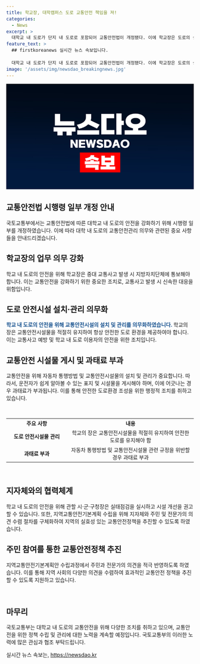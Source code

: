 ```yaml
---
title: 학교장, 대학캠퍼스 도로 교통안전 책임을 져!
categories:
  - News
excerpt: >
  대학교 내 도로가 단지 내 도로로 포함되어 교통안전법이 개정됐다. 이에 학교장은 도로의 설치와 관리를 의무로 맡게 되었으며, 중대 교통사고 발생 시에는 지방자치단체에 통보해야 한다. 또한, 국토교통부는 교통안전법시행령 일부를 개정하여 대학교 내 도로의 교통안전시설 설치와 관리를 의무화했다. 관할 시·군·구청장은 시설 개선을 권고하고, 시·도지사 및 시장·군수·구청장은 지역교통안전기본계획을 수립할 때 주민과 전문가의 의견을 청취하도록 절차를 구체화했다.
feature_text: >
  ## firstkoreanews 실시간 뉴스 속보입니다.

  대학교 내 도로가 단지 내 도로로 포함되어 교통안전법이 개정됐다. 이에 학교장은 도로의 설치와 관리를 의무로 맡게 되었으며, 중대 교통사고 발생 시에는 지방자치단체에 통보해야 한다. 또한, 국토교통부는 교통안전법시행령 일부를 개정하여 대학교 내 도로의 교통안전시설 설치와 관리를 의무화했다. 관할 시·군·구청장은 시설 개선을 권고하고, 시·도지사 및 시장·군수·구청장은 지역교통안전기본계획을 수립할 때 주민과 전문가의 의견을 청취하도록 절차를 구체화했다.
image: '/assets/img/newsdao_breakingnews.jpg'
---
```


<p><img src="/assets/img/newsdao_breakingnews.jpg" alt="firstkoreanews 속보" /></p>

<h2>교통안전법 시행령 일부 개정 안내</h2>

<p data-ke-size="size16">국토교통부에서는 교통안전법에 따른 대학교 내 도로의 안전을 강화하기 위해 시행령 일부를 개정하였습니다. 이에 따라 대학 내 도로의 교통안전관리 의무와 관련된 중요 사항들을 안내드리겠습니다.</p>

<h2 data-ke-size="size26">학교장의 업무 의무 강화</h2>

<p data-ke-size="size16">학교 내 도로의 안전을 위해 학교장은 중대 교통사고 발생 시 지방자치단체에 통보해야 합니다. 이는 교통안전을 강화하기 위한 중요한 조치로, 교통사고 발생 시 신속한 대응을 위함입니다.</p>

<h2 data-ke-size="size26">도로 안전시설 설치·관리 의무화</h2>

<p data-ke-size="size16"><b><span style="color: #1a5490;">학교 내 도로의 안전을 위해 교통안전시설의 설치 및 관리를 의무화하였습니다. </span></b>학교의 장은 교통안전시설물을 적절히 유지하여 항상 안전한 도로 환경을 제공하여야 합니다. 이는 교통사고 예방 및 학교 내 도로 이용자의 안전을 위한 조치입니다.</p>

<h2 data-ke-size="size26">교통안전 시설물 게시 및 과태료 부과</h2>

<p data-ke-size="size16">교통안전을 위해 자동차 통행방법 및 교통안전시설물의 설치 및 관리가 중요합니다. 따라서, 운전자가 쉽게 알아볼 수 있는 표지 및 시설물을 게시해야 하며, 이에 어긋나는 경우 과태료가 부과됩니다. 이를 통해 안전한 도로환경 조성을 위한 행정적 조치를 취하고 있습니다.</p>

<p data-ke-size="size16">&nbsp;</p>

<table>
    <tbody>
        <tr>
            <td style="text-align: center; width: 150px; height: 17px;"><b>주요 사항</b></td>
            <td style="text-align: center; height: 17px;"><b>내용</b></td>
        </tr>
        <tr>
            <td style="text-align: center; height: 17px;"><b>도로 안전시설물 관리</b></td>
            <td style="text-align: center; height: 17px;">학교의 장은 교통안전시설물을 적절히 유지하여 안전한 도로를 유지해야 함</td>
        </tr>
        <tr>
            <td style="text-align: center; height: 17px;"><b>과태료 부과</b></td>
            <td style="text-align: center; height: 17px;">자동차 통행방법 및 교통안전시설물 관련 규정을 위반할 경우 과태료 부과</td>
        </tr>
    </tbody>
</table>

<p data-ke-size="size16">&nbsp;</p>

<h2 data-ke-size="size26">지자체와의 협력체계</h2>

<p data-ke-size="size16">학교 내 도로의 안전을 위해 관할 시·군·구청장은 실태점검을 실시하고 시설 개선을 권고할 수 있습니다. 또한, 지역교통안전기본계획 수립을 위해 지자체와 주민 및 전문가의 의견 수렴 절차를 구체화하여 지역의 실효성 있는 교통안전정책을 추진할 수 있도록 하였습니다.</p>

<h2 data-ke-size="size26">주민 참여를 통한 교통안전정책 추진</h2>

<p data-ke-size="size16">지역교통안전기본계획안 수립과정에서 주민과 전문가의 의견을 적극 반영하도록 하였습니다. 이를 통해 지역 사회의 다양한 의견을 수렴하여 효과적인 교통안전 정책을 추진할 수 있도록 지원하고 있습니다.</p>

<p data-ke-size="size16">&nbsp;</p>

<h2 data-ke-size="size26">마무리</h2>

<p data-ke-size="size16">국토교통부는 대학교 내 도로의 교통안전을 위해 다양한 조치를 취하고 있으며, 교통안전을 위한 정책 수립 및 관리에 대한 노력을 계속할 예정입니다. 국토교통부의 이러한 노력에 많은 관심과 협조 부탁드립니다.</p>
실시간 뉴스 속보는, <a href="https://newsdao.kr" rel="dofollow">https://newsdao.kr</a>


